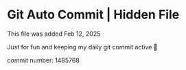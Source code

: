 # Git Auto Commit | Hidden File

This file was added Feb 12, 2025

Just for fun and keeping my daily git commit active 🤪

commit number: 1485768
